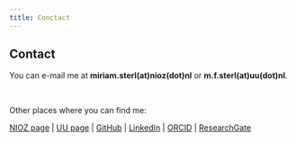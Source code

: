 ```yaml
---
title: Conctact
---
```


## Contact

You can e-mail me at **miriam.sterl(at)nioz(dot)nl** or **m.f.sterl(at)uu(dot)nl**.

&nbsp;
&nbsp;

Other places where you can find me:

[NIOZ page](https://www.nioz.nl/en/about/organisation/staff/miriam-sterl) | [UU page](https://www.uu.nl/medewerkers/MFSterl) | [GitHub](https://github.com/MiriamSterl) | [LinkedIn](https://www.linkedin.com/in/miriamsterl/) | [ORCID](https://orcid.org/0000-0001-8453-2239) | [ResearchGate](https://www.researchgate.net/profile/Miriam-Sterl)
